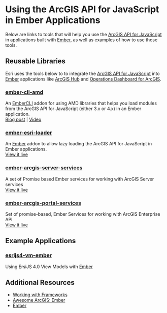 # Using the ArcGIS API for JavaScript in Ember Applications

Below are links to tools that will help you use the [ArcGIS API for JavaScript] in applications built with [Ember], as well as examples of how to use those tools.

## Reusable Libraries
Esri uses the tools below to to integrate the [ArcGIS API for JavaScript] into [Ember] applications like [ArcGIS Hub](https://hub.arcgis.com/) and [Operations Dashboard for ArcGIS](https://doc.arcgis.com/en/operations-dashboard/).

### [ember-cli-amd](https://github.com/Esri/ember-cli-amd)
An [EmberCLI](https://ember-cli.com/) addon for using AMD libraries that helps you load modules from the ArcGIS API for JavaScript (either 3.x or 4.x) in an Ember application.
<br />[Blog post](http://odoe.net/blog/ember-with-arcgis-api-for-javascript/) | [Video](https://www.youtube.com/watch?v=9wbGhr6wdwE)

### [ember-esri-loader](https://github.com/Esri/ember-esri-loader/)
An [Ember](https://ember-cli.com/) addon to allow lazy loading the ArcGIS API for JavaScript in Ember applications.
<br />[View it live](http://ember-esri-loader.surge.sh/)

### [ember-arcgis-server-services](https://github.com/Esri/ember-arcgis-server-services)
A set of Promise based Ember services for working with ArcGIS Server services
<br />[View it live](http://ember-arcgis-server-services.surge.sh/)

### [ember-arcgis-portal-services](https://github.com/Esri/ember-arcgis-portal-services)
Set of promise-based, Ember Services for working with ArcGIS Enterprise API
<br />[View it live](https://eapsprod.surge.sh)

## Example Applications

### [esrijs4-vm-ember](https://github.com/odoe/esrijs4-vm-ember)
Using ErsiJS 4.0 View Models with [Ember]

## Additional Resources
 - [Working with Frameworks](../)
 - [Awesome ArcGIS: Ember ](https://github.com/hhkaos/awesome-arcgis/tree/master/front-end/technologies/ember)
 - [Ember]

[ArcGIS API for JavaScript]:https://developers.arcgis.com/javascript/
[Ember]:http://emberjs.com/
